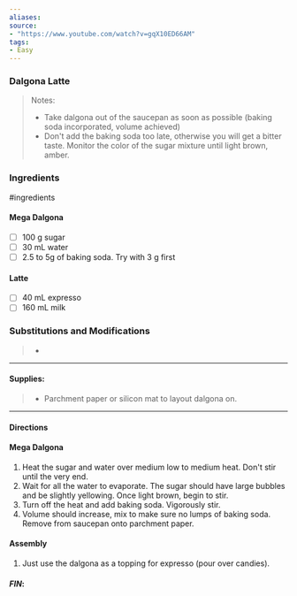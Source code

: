 ```yaml
---
aliases: 
source: 
- "https://www.youtube.com/watch?v=gqX10ED66AM"
tags: 
- Easy 
---
```

### Dalgona Latte

 >Notes: 
> - Take dalgona out of the saucepan as soon as possible (baking soda incorporated, volume achieved)
> - Don't add the baking soda too late, otherwise you will get a bitter taste. Monitor the color of the sugar mixture until light brown, amber. 
### Ingredients
#ingredients 
#### Mega Dalgona
- [ ] 100 g sugar
- [ ] 30 mL water
- [ ] 2.5 to 5g of baking soda. Try with 3 g first
#### Latte
- [ ] 40 mL expresso
- [ ] 160 mL milk
### Substitutions and Modifications
> - 
---
#### Supplies:
> - Parchment paper or silicon mat to layout dalgona on. 

---
#### Directions
#### Mega Dalgona
1. Heat the sugar and water over medium low to medium heat. Don't stir until the very end.
2. Wait for all the water to evaporate. The sugar should have large bubbles and be slightly yellowing. Once light brown, begin to stir. 
3. Turn off the heat and add baking soda. Vigorously stir. 
4. Volume should increase, mix to make sure no lumps of baking soda. Remove from saucepan onto parchment paper. 
#### Assembly
1. Just use the dalgona as a topping for expresso (pour over candies).
#### *FIN*: